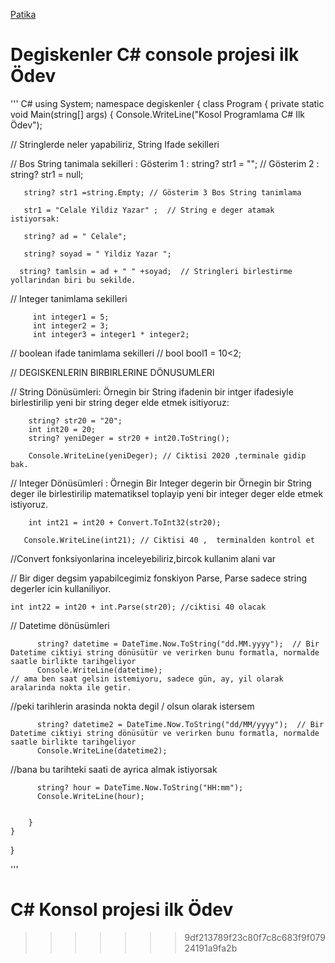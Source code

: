 
[Patika](www.patika.dev)

# Degiskenler C# console projesi ilk Ödev

''' C#
using System;
namespace degiskenler
{
 class Program
{
    private static void Main(string[] args)
    {
        Console.WriteLine("Kosol Programlama C# Ilk Ödev");

// Stringlerde neler yapabiliriz, String Ifade sekilleri

// Bos String tanimala sekilleri :   Gösterim 1 : string? str1 = "";     // Gösterim 2 :     string? str1 = null;

       string? str1 =string.Empty; // Gösterim 3 Bos String tanimlama

       str1 = "Celale Yildiz Yazar" ;  // String e deger atamak istiyorsak:
        
       string? ad = " Celale";
       
       string? soyad = " Yildiz Yazar ";

      string? tamlsin = ad + " " +soyad;  // Stringleri birlestirme yollarindan biri bu sekilde.

// Integer tanimlama sekilleri

         int integer1 = 5;
         int integer2 = 3;
         int integer3 = integer1 * integer2;

// boolean ifade tanimlama sekilleri    //   bool bool1 = 10<2;

// DEGISKENLERIN BIRBIRLERINE DÖNUSUMLERI

// String Dönüsümleri: Örnegin bir String ifadenin  bir intger ifadesiyle birlestirilip yeni bir string deger elde etmek isitiyoruz:

        string? str20 = "20";
        int int20 = 20;
        string? yeniDeger = str20 + int20.ToString();
        
        Console.WriteLine(yeniDeger); // Ciktisi 2020 ,terminale gidip bak.

//  Integer Dönüsümleri : Örnegin Bir Integer degerin bir Örnegin bir String deger ile birlestirilip matematiksel toplayip yeni bir integer deger elde etmek istiyoruz.

        int int21 = int20 + Convert.ToInt32(str20);
        
       Console.WriteLine(int21); // Ciktisi 40 ,  terminalden kontrol et

//Convert fonksiyonlarina inceleyebiliriz,bircok kullanim alani var


// Bir diger degsim yapabilcegimiz fonskiyon Parse, Parse sadece string degerler icin kullaniliyor.

    int int22 = int20 + int.Parse(str20); //ciktisi 40 olacak

// Datetime dönüsümleri

          string? datetime = DateTime.Now.ToString("dd.MM.yyyy");  // Bir Datetime ciktiyi string dönüsütür ve verirken bunu formatla, normalde saatle birlikte tarihgeliyor
          Console.WriteLine(datetime);                                                            // ama ben saat gelsin istemiyoru, sadece gün, ay, yil olarak aralarinda nokta ile getir.

//peki tarihlerin arasinda nokta degil / olsun olarak istersem 

          string? datetime2 = DateTime.Now.ToString("dd/MM/yyyy");  // Bir Datetime ciktiyi string dönüsütür ve verirken bunu formatla, normalde saatle birlikte tarihgeliyor
          Console.WriteLine(datetime2);  

//bana bu tarihteki saati de ayrica almak istiyorsak

          string? hour = DateTime.Now.ToString("HH:mm");
          Console.WriteLine(hour);
        
 
        }
    }
}


'''

# C# Konsol projesi ilk Ödev
>>>>>>> 9df213789f23c80f7c8c683f9f07924191a9fa2b
